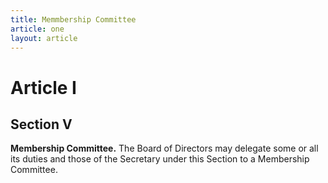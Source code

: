 ```yaml
---
title: Memmbership Committee
article: one
layout: article
---
```

# Article I
## Section V

**Membership Committee.** The Board of Directors may delegate some or all its duties and those of the Secretary under this Section to a Membership Committee.